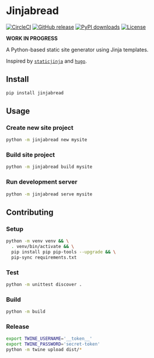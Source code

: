 # Jinjabread

[![CircleCI](https://img.shields.io/circleci/build/gh/jdeanwallace/jinjabread)](https://circleci.com/gh/jdeanwallace/jinjabread)
[![GitHub release](https://img.shields.io/github/v/release/jdeanwallace/jinjabread)](https://github.com/jdeanwallace/jinjabread/releases)
[![PyPI downloads](https://img.shields.io/pypi/dm/jinjabread)](https://pypi.org/project/jinjabread/)
[![License](https://img.shields.io/:license-mit-blue.svg)](LICENSE)

**WORK IN PROGRESS**

A Python-based static site generator using Jinja templates.

Inspired by [`staticjinja`](https://github.com/staticjinja/staticjinja) and [`hugo`](https://github.com/gohugoio/hugo).

## Install

```bash
pip install jinjabread
```

## Usage

### Create new site project

```bash
python -m jinjabread new mysite
```

### Build site project

```bash
python -m jinjabread build mysite
```

### Run development server

```bash
python -m jinjabread serve mysite
```

## Contributing

### Setup

```bash
python -m venv venv && \
  . venv/bin/activate && \
  pip install pip pip-tools --upgrade && \
  pip-sync requirements.txt
```

### Test

```bash
python -m unittest discover .
```

### Build

```bash
python -m build
```

### Release

```bash
export TWINE_USERNAME='__token__'
export TWINE_PASSWORD='secret-token'
python -m twine upload dist/*
```
